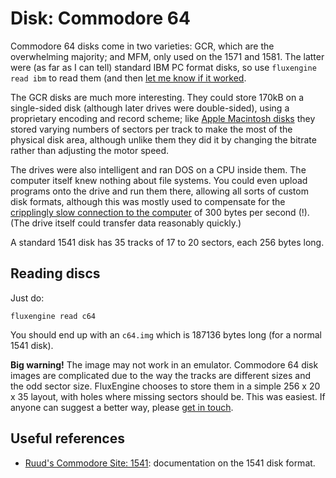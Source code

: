 Disk: Commodore 64
==================

Commodore 64 disks come in two varieties: GCR, which are the overwhelming
majority; and MFM, only used on the 1571 and 1581. The latter were (as far as
I can tell) standard IBM PC format disks, so use `fluxengine read ibm` to
read them (and then [let me know if it
worked](https://github.com/davidgiven/fluxengine/issues/new).

The GCR disks are much more interesting. They could store 170kB on a
single-sided disk (although later drives were double-sided), using a proprietary
encoding and record scheme; like [Apple Macintosh disks](macintosh.md) they
stored varying numbers of sectors per track to make the most of the physical
disk area, although unlike them they did it by changing the bitrate rather than
adjusting the motor speed.

The drives were also intelligent and ran DOS on a CPU inside them. The
computer itself knew nothing about file systems. You could even upload
programs onto the drive and run them there, allowing all sorts of custom disk
formats, although this was mostly used to compensate for the [cripplingly
slow connection to the
computer](https://ilesj.wordpress.com/2014/05/14/1541-why-so-complicated/) of
300 bytes per second (!). (The drive itself could transfer data reasonably
quickly.)

A standard 1541 disk has 35 tracks of 17 to 20 sectors, each 256 bytes long.

Reading discs
-------------

Just do:

```
fluxengine read c64
```

You should end up with an `c64.img` which is 187136 bytes long (for a normal
1541 disk).

**Big warning!** The image may not work in an emulator. Commodore 64 disk images are
complicated due to the way the tracks are different sizes and the odd sector
size. FluxEngine chooses to store them in a simple 256 x 20 x 35 layout,
with holes where missing sectors should be. This was easiest. If anyone can
suggest a better way, please [get in
touch](https://github.com/davidgiven/fluxengine/issues/new).

Useful references
-----------------

  - [Ruud's Commodore Site: 1541](http://www.baltissen.org/newhtm/1541c.htm):
    documentation on the 1541 disk format.

